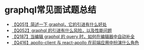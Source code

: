 # graphql常见面试题总结
+ [【Q051】简述一下 graphql，它的引进有什么好处](52.html)
+ [【Q052】graphql 的引进有什么风险，以及性能问题](53.html)
+ [【Q187】当编辑 graphql 的 query 时，如何在编辑器中自动补全](188.html)
+ [【Q416】apollo-client 与 react-apollo 在前端应用中扮演什么角色](423.html)